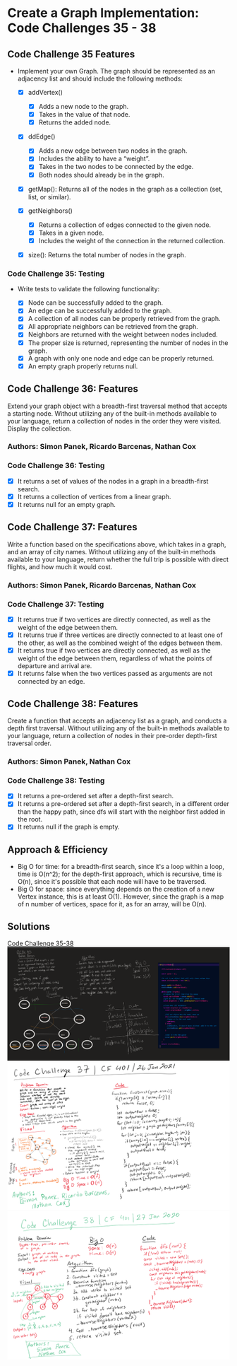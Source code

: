 # Create a Graph Implementation: Code Challenges 35 - 38

## Code Challenge 35 Features

- Implement your own Graph. The graph should be represented as an adjacency list and should include the following methods:

  - [x] addVertex()
    - [x] Adds a new node to the graph.
    - [x] Takes in the value of that node.
    - [x] Returns the added node.
  
  - [x] ddEdge()
    - [x] Adds a new edge between two nodes in the graph.
    - [x] Includes the ability to have a “weight”.
    - [x] Takes in the two nodes to be connected by the edge.
    - [x] Both nodes should already be in the graph.
  
  - [x] getMap(): Returns all of the nodes in the graph as a collection (set, list, or similar).
  
  - [x] getNeighbors()
    - [x] Returns a collection of edges connected to the given node.
    - [x] Takes in a given node.
    - [x] Includes the weight of the connection in the returned collection.
  
  - [x] size(): Returns the total number of nodes in the graph.

### Code Challenge 35: Testing

- Write tests to validate the following functionality:

  - [x] Node can be successfully added to the graph.
  - [x] An edge can be successfully added to the graph.
  - [x] A collection of all nodes can be properly retrieved from the graph.
  - [x] All appropriate neighbors can be retrieved from the graph.
  - [x] Neighbors are returned with the weight between nodes included.
  - [x] The proper size is returned, representing the number of nodes in the graph.
  - [x] A graph with only one node and edge can be properly returned.
  - [x] An empty graph properly returns null.

## Code Challenge 36: Features

Extend your graph object with a breadth-first traversal method that accepts a starting node. Without utilizing any of the built-in methods available to your language, return a collection of nodes in the order they were visited. Display the collection.

### Authors: Simon Panek, Ricardo Barcenas, Nathan Cox

### Code Challenge 36: Testing

- [x] It returns a set of values of the nodes in a graph in a breadth-first search.
- [x] It returns a collection of vertices from a linear graph.
- [x] It returns null for an empty graph.

## Code Challenge 37: Features

Write a function based on the specifications above, which takes in a graph, and an array of city names. Without utilizing any of the built-in methods available to your language, return whether the full trip is possible with direct flights, and how much it would cost.

### Authors: Simon Panek, Ricardo Barcenas, Nathan Cox

### Code Challenge 37: Testing

- [x] It returns true if two vertices are directly connected, as well as the weight of the edge between them.
- [x] It returns true if three vertices are directly connected to at least one of the other, as well as the combined weight of the edges between them.
- [x] It returns true if two vertices are directly connected, as well as the weight of the edge between them, regardless of what the points of departure and arrival are.
- [x] It returns false when the two vertices passed as arguments are not connected by an edge.

## Code Challenge 38: Features

Create a function that accepts an adjacency list as a graph, and conducts a depth first traversal. Without utilizing any of the built-in methods available to your language, return a collection of nodes in their pre-order depth-first traversal order.

### Authors: Simon Panek, Nathan Cox

### Code Challenge 38: Testing

- [x] It returns a pre-ordered set after a depth-first search.
- [x] It returns a pre-ordered set after a depth-first search, in a different order than the happy path, since dfs will start with the neighbor first added in the root.
- [x] It returns null if the graph is empty.

## Approach & Efficiency

- Big O for time: for a breadth-first search, since it's a loop within a loop, time is O(n^2); for the depth-first approach, which is recursive, time is O(n), since it's possible that each node will have to be traversed.
- Big O for space: since everything depends on the creation of a new Vertex instance, this is at least O(1). However, since the graph is a map of n number of vertices, space for it, as for an array, will be O(n).

## Solutions

[Code Challenge 35-38](./graph.js)
![Whiteboard for Code Challenge 36](../../assets/code-challenge36.png)
![Whiteboard for Code Challenge 37](../../assets/code-challenge37.png)
![Whiteboard for Code Challenge 38](../../assets/code-challenge38.png)

